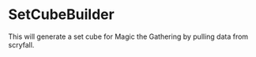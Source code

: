 # SetCubeBuilder
This will generate a set cube for Magic the Gathering by pulling data from scryfall.
